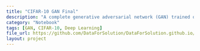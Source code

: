 ```yaml
---
title: "CIFAR-10 GAN Final"
description: "A complete generative adversarial network (GAN) trained on the CIFAR-10 dataset to synthesize realistic images."
category: "Notebook"
tags: [GAN, CIFAR-10, Deep Learning]
file_url: https://github.com/DataForSolution/DataForSolution.github.io/blob/main/projects/CIFAR10GAN_Final_.ipynb
layout: project
---
```

